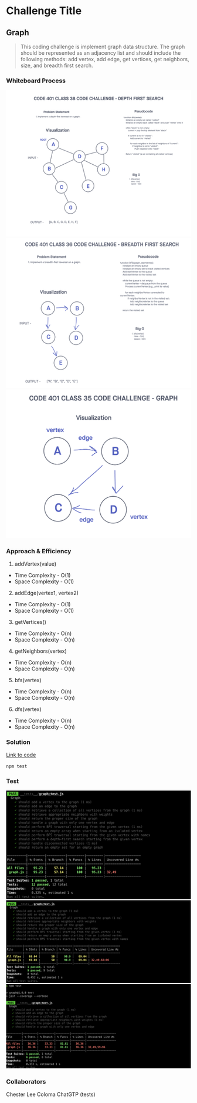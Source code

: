 # Challenge Title
## Graph
> This coding challenge is implement graph data structure. The graph should be represented as an adjacency list and should include the following methods: add vertex, add edge, get vertices, get neighbors, size, and breadth first search.

### Whiteboard Process
![Graph - Depth First](../images/graph-depth-first.png)
![Graph - Breadth First](../images/graph-breadth-first.png)
![Graph](../images/graph.png)

### Approach & Efficiency
<!-- What approach did you take? Why? What is the Big O space/time for this approach? -->

1. addVertex(value)
  * Time Complexity - O(1)
  * Space Complexity - O(1)
2. addEdge(vertex1, vertex2)
  * Time Complexity - O(1)
  * Space Complexity - O(1)
3. getVertices()
  * Time Complexity - O(n)
  * Space Complexity - O(n)
4. getNeighbors(vertex)
  * Time Complexity - O(n)
  * Space Complexity - O(n)
5. bfs(vertex)
  * Time Complexity - O(n)
  * Space Complexity - O(n)
6. dfs(vertex)
  * Time Complexity - O(n)
  * Space Complexity - O(n)

### Solution
<!-- Show how to run your code, and examples of it in action -->
[Link to code](https://github.com/cleecoloma/data-structures-and-algorithms/tree/main/javascript/graph)

```text
npm test
```

### Test
![Graph-Depth-First](../images/graph-depth-first-test.png)
![Graph-Breadth-First](../images/graph-breadth-first-test.png)
![Graph](../images/graph-test.png)

### Collaborators
Chester Lee Coloma
ChatGTP (tests)
